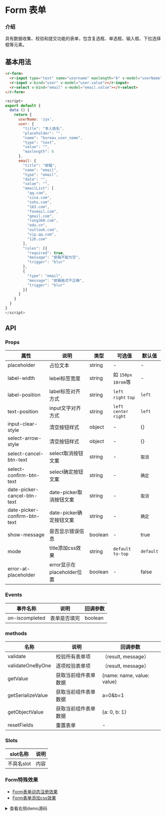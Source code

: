 # Form 表单


<div class="r-doc-card">

### 介绍
具有数据收集、校验和提交功能的表单，包含复选框、单选框、输入框、下拉选择框等元素。
</div>




## 基本用法

<div class="r-doc-card">

```html
<r-form>
  <r-input type="text" name="username" maxlength="6" v-model="userName"></r-input>
  <r-input v-bind="user" v-model="user.value"></r-input>
  <r-select v-bind="email" v-model="email.value"></r-select>
</r-form>
```

```js
<script>
export default {
  data () {
    return {
      userName: 'zyx',
      user: {
        "title": "本人姓名",
        "placeholder": "",
        "name": "bureau_user_name",
        "type": "text",
        "value": "",
        "maxlength": 6
      },
      email: {
        "title": "邮箱",
        "name": "email",
        "type": "email",
        "data": "",
        "value": "",
        "emailList": [
          "qq.com",
          "sina.com",
          "sohu.com",
          "163.com",
          "foxmail.com",
          "gmail.com",
          "rong360.com",
          "edu.cn",
          "outlook.com",
          "vip.qq.com",
          "126.com"
        ],
        "rules": [{
          "required": true,
          "message": "邮箱不能为空",
          "trigger": "blur"
        },
        {
          "type": "email",
          "message": "邮箱格式不正确",
          "trigger": "blur"
        }]
      }
    }
  }
}
</script>
```
</div>




## API

<div class="r-doc-card">

### Props
| 属性      | 说明    | 类型      |  可选值      |默认值       |
|---------- |-------- |---------- |-------------  |-------------  |
| placeholder | 占位文本 | string | - | - |
| label-width | lebel标签宽度 | string | 如 `150px` `10rem`等 |-|
| label-position | label标签对齐方式 | string | `left` `right` `top`  | `left` |
| text-position | input文字对齐方式 | string | `left` `center` `right`  | `left` |
| input-clear-style | 清空按钮样式 | object | - | {} |
| select-arrow-style | 清空按钮样式 | object | - | {} |
| select-cancel-btn-text | select取消按钮文案 | string | - | `取消` |
| select-confirm-btn-text | select确定按钮文案 | string | - | `确定` |
| date-picker-cancel-btn-text | date-picker取消按钮文案 | string | - | `取消` |
| date-picker-confirm-btn-text | date-picker确定按钮文案 | string | - | `确定` |
| show-message | 是否显示错误信息 | boolean | - | true |
| mode  | title添加css效果    | string   | `default` `to-top`  | `default` |
| error-at-placeholder  | error显示在placeholder位置   | boolean | - | false |
</div>



<div class="r-doc-card">

### Events
| 事件名称      | 说明    | 回调参数      |
|---------- |-------- |---------- |
| on-iscompleted | 表单是否填完 | boolean |

### methods
| 名称      | 说明    | 回调参数      |
|---------- |-------- |---------- |
| validate | 校验所有表单项 | （result, message） |
| validateOneByOne | 逐项校验表单项 |（result, message）|
| getValue | 获取当前组件表单数据 | {name: name, value: value} |
| getSerializeValue | 获取当前组件表单数据 |a=0&b=1 |
| getObjectValue | 获取当前组件表单数据 | {a: 0, b: 1} |
| resetFields | 重置表单 |- |
</div>



<div class="r-doc-card">

### Slots
| slot名称      | 说明    |
|---------- |-------- |
| 不具名slot  | 内容 |
</div>


<div class="r-doc-card">

### Form特殊效果
* [Form表单动态注册效果](#/formdynamicregistration)
* [Form表单添加css效果](#/formcss)
</div>

<details>
  <summary>查看右侧demo源码</summary>
  <div class="r-doc-card">
  {{demo}}
  </div>
</details>

